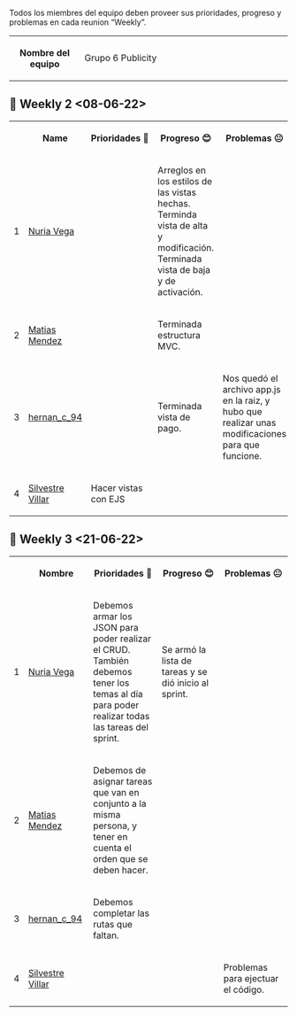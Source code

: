 Todos los miembres del equipo deben proveer sus prioridades, progreso y problemas en cada reunion “Weekly”.

<table data-layout="default" data-local-id="cc37cd0b-026b-47aa-935f-0a68e42dc310" class="confluenceTable"><colgroup><col style="width: 165.0px;"><col style="width: 593.0px;"></colgroup><tbody><tr><th class="confluenceTh"><p><strong>Nombre del equipo</strong></p></th><td class="confluenceTd"><p>Grupo 6 Publicity</p></td></tr></tbody></table>

📅 Weekly 2 <08-06-22>
----------------------

<table data-layout="default" data-local-id="c8038f8e-e9a8-4719-a149-ce9b33a74c6d" class="confluenceTable"><colgroup><col><col style="width: 170.0px;"><col style="width: 170.0px;"><col style="width: 162.0px;"><col style="width: 178.0px;"></colgroup><tbody><tr><th class="numberingColumn confluenceTh"></th><th class="confluenceTh"><p><strong>Name</strong></p></th><th class="confluenceTh"><p><strong>Prioridades</strong>&nbsp;🧐</p></th><th class="confluenceTh"><p><strong>Progreso</strong>&nbsp;😊</p></th><th class="confluenceTh"><p><strong>Problemas</strong>&nbsp;😐</p></th></tr><tr><td class="numberingColumn confluenceTd">1</td><td class="confluenceTd"><p><a class="confluence-userlink user-mention" data-username="5e050c498dfdd40ec48833af" data-account-id="5e050c498dfdd40ec48833af" href="https://grupo-6-publicity.atlassian.net/wiki/people/5e050c498dfdd40ec48833af?ref=confluence" target="_blank" data-linked-resource-id="131073" data-linked-resource-version="1" data-linked-resource-type="userinfo" data-base-url="https://grupo-6-publicity.atlassian.net/wiki">Nuria Vega</a></p></td><td class="confluenceTd"><p></p></td><td class="confluenceTd"><p>Arreglos en los estilos de las vistas hechas. Terminda vista de alta y modificación. Terminada vista de baja y de activación.</p></td><td class="confluenceTd"><p></p></td></tr><tr><td class="numberingColumn confluenceTd">2</td><td class="confluenceTd"><p><a class="confluence-userlink user-mention current-user-mention" data-username="70121:f6c71f76-0573-4b1e-a9dd-49510bb863fd" data-account-id="70121:f6c71f76-0573-4b1e-a9dd-49510bb863fd" href="https://grupo-6-publicity.atlassian.net/wiki/people/70121:f6c71f76-0573-4b1e-a9dd-49510bb863fd?ref=confluence" target="_blank" data-linked-resource-id="819217" data-linked-resource-version="1" data-linked-resource-type="userinfo" data-base-url="https://grupo-6-publicity.atlassian.net/wiki">Matias Mendez</a></p></td><td class="confluenceTd"><p></p></td><td class="confluenceTd"><p>Terminada estructura MVC.</p></td><td class="confluenceTd"><p></p></td></tr><tr><td class="numberingColumn confluenceTd">3</td><td class="confluenceTd"><p><a class="confluence-userlink user-mention" data-username="628e8a30cf01a10069adf809" data-account-id="628e8a30cf01a10069adf809" href="https://grupo-6-publicity.atlassian.net/wiki/people/628e8a30cf01a10069adf809?ref=confluence" target="_blank" data-linked-resource-id="819219" data-linked-resource-version="1" data-linked-resource-type="userinfo" data-base-url="https://grupo-6-publicity.atlassian.net/wiki">hernan_c_94</a></p></td><td class="confluenceTd"><p></p></td><td class="confluenceTd"><p>Terminada vista de pago.</p></td><td class="confluenceTd"><p>Nos quedó el archivo app.js en la raiz, y hubo que realizar unas modificaciones para que funcione.</p></td></tr><tr><td class="numberingColumn confluenceTd">4</td><td class="confluenceTd"><p><a class="confluence-userlink user-mention" data-username="62730b95a1de41006850998c" data-account-id="62730b95a1de41006850998c" href="https://grupo-6-publicity.atlassian.net/wiki/people/62730b95a1de41006850998c?ref=confluence" target="_blank" data-linked-resource-id="819218" data-linked-resource-version="1" data-linked-resource-type="userinfo" data-base-url="https://grupo-6-publicity.atlassian.net/wiki">Silvestre Villar</a></p></td><td class="confluenceTd"><p>Hacer vistas con EJS</p></td><td class="confluenceTd"><p></p></td><td class="confluenceTd"><p></p></td></tr></tbody></table>

📅 Weekly 3 <21-06-22>
----------------------

<table data-layout="default" data-local-id="810fbc27-02d7-4a1b-bbbf-10ad340e94c8" class="confluenceTable"><colgroup><col><col style="width: 170.0px;"><col style="width: 170.0px;"><col style="width: 162.0px;"><col style="width: 178.0px;"></colgroup><tbody><tr><th class="numberingColumn confluenceTh"></th><th class="confluenceTh"><p><strong>Nombre</strong></p></th><th class="confluenceTh"><p><strong>Prioridades</strong>&nbsp;🧐</p></th><th class="confluenceTh"><p><strong>Progreso</strong>&nbsp;😊</p></th><th class="confluenceTh"><p><strong>Problemas</strong>&nbsp;😐</p></th></tr><tr><td class="numberingColumn confluenceTd">1</td><td class="confluenceTd"><p><a class="confluence-userlink user-mention" data-username="5e050c498dfdd40ec48833af" data-account-id="5e050c498dfdd40ec48833af" href="https://grupo-6-publicity.atlassian.net/wiki/people/5e050c498dfdd40ec48833af?ref=confluence" target="_blank" data-linked-resource-id="131073" data-linked-resource-version="1" data-linked-resource-type="userinfo" data-base-url="https://grupo-6-publicity.atlassian.net/wiki">Nuria Vega</a></p></td><td class="confluenceTd"><p>Debemos armar los JSON para poder realizar el CRUD. También debemos tener los temas al día para poder realizar todas las tareas del sprint.</p></td><td class="confluenceTd"><p>Se armó la lista de tareas y se dió inicio al sprint.</p></td><td class="confluenceTd"><p></p></td></tr><tr><td class="numberingColumn confluenceTd">2</td><td class="confluenceTd"><p><a class="confluence-userlink user-mention current-user-mention" data-username="70121:f6c71f76-0573-4b1e-a9dd-49510bb863fd" data-account-id="70121:f6c71f76-0573-4b1e-a9dd-49510bb863fd" href="https://grupo-6-publicity.atlassian.net/wiki/people/70121:f6c71f76-0573-4b1e-a9dd-49510bb863fd?ref=confluence" target="_blank" data-linked-resource-id="819217" data-linked-resource-version="1" data-linked-resource-type="userinfo" data-base-url="https://grupo-6-publicity.atlassian.net/wiki">Matias Mendez</a></p></td><td class="confluenceTd"><p>Debemos de asignar tareas que van en conjunto a la misma persona, y tener en cuenta el orden que se deben hacer.</p></td><td class="confluenceTd"><p></p></td><td class="confluenceTd"><p></p></td></tr><tr><td class="numberingColumn confluenceTd">3</td><td class="confluenceTd"><p><a class="confluence-userlink user-mention" data-username="628e8a30cf01a10069adf809" data-account-id="628e8a30cf01a10069adf809" href="https://grupo-6-publicity.atlassian.net/wiki/people/628e8a30cf01a10069adf809?ref=confluence" target="_blank" data-linked-resource-id="819219" data-linked-resource-version="1" data-linked-resource-type="userinfo" data-base-url="https://grupo-6-publicity.atlassian.net/wiki">hernan_c_94</a></p></td><td class="confluenceTd"><p>Debemos completar las rutas que faltan.</p></td><td class="confluenceTd"><p></p></td><td class="confluenceTd"><p></p></td></tr><tr><td class="numberingColumn confluenceTd">4</td><td class="confluenceTd"><p><a class="confluence-userlink user-mention" data-username="62730b95a1de41006850998c" data-account-id="62730b95a1de41006850998c" href="https://grupo-6-publicity.atlassian.net/wiki/people/62730b95a1de41006850998c?ref=confluence" target="_blank" data-linked-resource-id="819218" data-linked-resource-version="1" data-linked-resource-type="userinfo" data-base-url="https://grupo-6-publicity.atlassian.net/wiki">Silvestre Villar</a></p></td><td class="confluenceTd"><p></p></td><td class="confluenceTd"><p></p></td><td class="confluenceTd"><p>Problemas para ejectuar el código.</p></td></tr></tbody></table>
